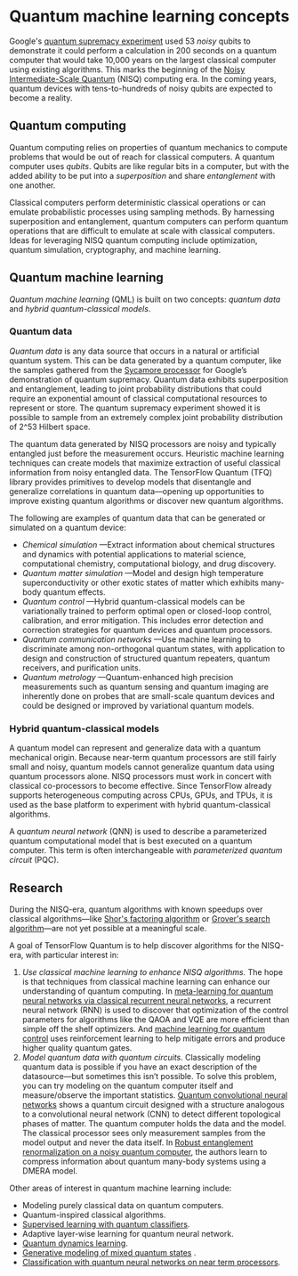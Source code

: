 # Quantum machine learning concepts

Google's
<a href="https://ai.googleblog.com/2019/10/quantum-supremacy-using-programmable.html" class="external">quantum supremacy experiment</a>
used 53&nbsp;*noisy*&nbsp;qubits to demonstrate it could perform a calculation
in 200 seconds on a quantum computer that would take 10,000 years on the largest
classical computer using existing algorithms. This marks the beginning of the
<a href="https://quantum-journal.org/papers/q-2018-08-06-79/" class="external">Noisy Intermediate-Scale Quantum</a>&nbsp;(NISQ)
computing era. In the coming years, quantum devices with tens-to-hundreds of
noisy qubits are expected to become a reality.

## Quantum computing

Quantum computing relies on properties of quantum mechanics to compute problems
that would be out of reach for classical computers. A quantum computer uses
*qubits*. Qubits are like regular bits in a computer, but with the added ability
to be put into a *superposition* and share *entanglement* with one another.

Classical computers perform deterministic classical operations or can emulate
probabilistic processes using sampling methods. By harnessing superposition and
entanglement, quantum computers can perform quantum operations that are
difficult to emulate at scale with classical computers. Ideas for leveraging
NISQ quantum computing include optimization, quantum simulation, cryptography,
and machine learning.


## Quantum machine learning

*Quantum machine learning* (QML) is built on two concepts: *quantum data* and
*hybrid quantum-classical models*.

### Quantum data

*Quantum data* is any data source that occurs in a natural or artificial quantum
system. This can be data generated by a quantum computer, like the samples
gathered from the
<a href="https://www.nature.com/articles/s41586-019-1666-5" class="external">Sycamore processor</a>
for Google’s demonstration of quantum supremacy. Quantum data exhibits
superposition and entanglement, leading to joint probability distributions that
could require an exponential amount of classical computational resources to
represent or store. The quantum supremacy experiment showed it is possible to
sample from an extremely complex joint probability distribution of 2^53 Hilbert
space.

The quantum data generated by NISQ processors are noisy and typically entangled
just before the measurement occurs. Heuristic machine learning techniques can
create models that maximize extraction of useful classical information from
noisy entangled data. The TensorFlow Quantum (TFQ) library provides primitives
to develop models that disentangle and generalize correlations in quantum
data—opening up opportunities to improve existing quantum algorithms or discover
new quantum algorithms.

The following are examples of quantum data that can be generated or simulated on
a quantum device:

- *Chemical simulation* —Extract information about chemical structures and
  dynamics with potential applications to material science, computational
  chemistry, computational biology, and drug discovery.
- *Quantum matter simulation* —Model and design high temperature
  superconductivity or other exotic states of matter which exhibits many-body
  quantum effects.
- *Quantum control* —Hybrid quantum-classical models can be variationally
  trained to perform optimal open or closed-loop control, calibration, and error
  mitigation. This includes error detection and correction strategies for
  quantum devices and quantum processors.
- *Quantum communication networks* —Use machine learning to discriminate among
  non-orthogonal quantum states, with application to design and construction of
  structured quantum repeaters, quantum receivers, and purification units.
- *Quantum metrology* —Quantum-enhanced high precision measurements such as
  quantum sensing and quantum imaging are inherently done on probes that are
  small-scale quantum devices and could be designed or improved by variational
  quantum models.

### Hybrid quantum-classical models

A quantum model can represent and generalize data with a quantum mechanical
origin. Because near-term quantum processors are still fairly small and noisy,
quantum models cannot generalize quantum data using quantum processors alone.
NISQ processors must work in concert with classical co-processors to become
effective. Since TensorFlow already supports heterogeneous computing across
CPUs, GPUs, and TPUs, it is used as the base platform to experiment with hybrid
quantum-classical algorithms.

A *quantum neural network* (QNN) is used to describe a parameterized quantum
computational model that is best executed on a quantum computer. This term is
often interchangeable with *parameterized quantum circuit* (PQC).


## Research

During the NISQ-era, quantum algorithms with known speedups over classical
algorithms—like
<a href="https://arxiv.org/abs/quant-ph/9508027" class="external">Shor's factoring algorithm</a> or
<a href="https://arxiv.org/abs/quant-ph/9605043" class="external">Grover's search algorithm</a>—are
not yet possible at a meaningful scale.

A goal of TensorFlow Quantum is to help discover algorithms for the NISQ-era,
with particular interest in:

1. *Use classical machine learning to enhance NISQ algorithms.* The hope is that
   techniques from classical machine learning can enhance our understanding of
   quantum computing. In
   <a href="https://arxiv.org/abs/1907.05415" class="external">meta-learning for quantum neural networks via classical recurrent neural networks</a>,
   a recurrent neural network (RNN) is used to discover that optimization of
   the control parameters for algorithms like the QAOA and VQE are more efficient
   than simple off the shelf optimizers. And
   <a href="https://www.nature.com/articles/s41534-019-0141-3" class="external">machine learning for quantum control</a>
   uses reinforcement learning to help mitigate errors and produce higher
   quality quantum gates.
2. *Model quantum data with quantum circuits.* Classically modeling quantum data
   is possible if you have an exact description of the datasource—but sometimes
   this isn’t possible. To solve this problem, you can try modeling on the
   quantum computer itself and measure/observe the important statistics.
   <a href="https://www.nature.com/articles/s41567-019-0648-8" class="external">Quantum convolutional neural networks</a>
   shows a quantum circuit designed with a structure analogous to a
   convolutional neural network (CNN) to detect different topological phases of
   matter. The quantum computer holds the data and the model. The classical
   processor sees only measurement samples from the model output and never the
   data itself. In
   <a href="https://arxiv.org/abs/1711.07500" class="external">Robust entanglement renormalization on a noisy quantum computer</a>,
   the authors learn to compress information about quantum many-body systems
   using a DMERA model.

Other areas of interest in quantum machine learning include:

* Modeling purely classical data on quantum computers.
* Quantum-inspired classical algorithms.
* <a href="https://arxiv.org/abs/1810.03787" class="external">Supervised learning with quantum classifiers</a>.
* Adaptive layer-wise learning for quantum neural network.
* <a href="https://arxiv.org/abs/1909.12264" class="external">Quantum dynamics learning</a>.
* <a href="https://arxiv.org/abs/1910.02071" class="external">Generative modeling of mixed quantum states</a> .
* <a href="https://arxiv.org/abs/1802.06002" class="external">Classification with quantum neural networks on near term processors</a>.
